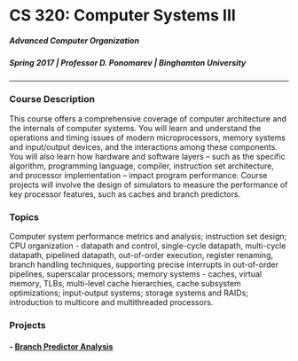 # CS 320: Computer Systems III
##### Advanced Computer Organization
##### Spring 2017 | Professor D. Ponomarev | Binghamton University

----

### Course Description
This course offers a comprehensive coverage of computer architecture and the internals of computer systems. You will learn and understand the operations and timing issues of modern microprocessors, memory systems and input/output devices, and the interactions among these components. You will also learn how hardware and software layers – such as the specific algorithm, programming language, compiler, instruction set architecture, and processor implementation – impact program performance. Course projects will involve the design of simulators to measure the performance of key processor features, such as caches and branch predictors.


### Topics
Computer system performance metrics and analysis; instruction set design; CPU organization - datapath and control, single-cycle datapath, multi-cycle datapath, pipelined datapath, out-of-order execution, register renaming, branch handling techniques, supporting precise interrupts in out-of-order pipelines, superscalar processors; memory systems - caches, virtual memory, TLBs, multi-level cache hierarchies, cache subsystem optimizations; input-output systems; storage systems and RAIDs; introduction to multicore and multithreaded processors.


### Projects

#### - [Branch Predictor Analysis](./branch-predictor/)
